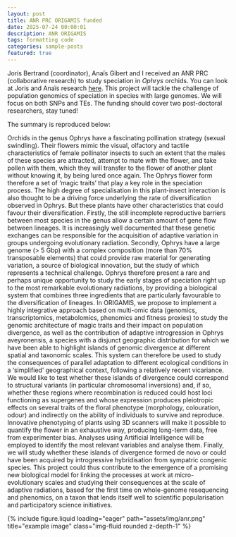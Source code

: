 ```yaml
---
layout: post
title: ANR PRC ORIGAMIS funded
date: 2025-07-24 00:00:01
description: ANR ORIGAMIS
tags: formatting code
categories: sample-posts
featured: true
---
```


Joris Bertrand (coordinator), Anaïs Gibert and I received an ANR PRC (collaborative research) to study speciation in *Ophrys* orchids.
You can look at Joris and Anaïs research [here](https://www.jorisbertrand.com/).
This project will tackle the challenge of population genomics of speciation in species with large genomes. We will focus on both SNPs and TEs. The funding should cover two post-doctoral researchers, stay tuned!

The summary is reproduced below:

Orchids in the genus Ophrys have a fascinating pollination strategy (sexual swindling). 
Their flowers mimic the visual, olfactory and tactile characteristics of female pollinator insects to such an extent that the males of these species are attracted, attempt to mate with the flower, and take pollen with them, which they will transfer to the flower of another plant without knowing it, by being lured once again. The Ophrys flower form therefore a set of ‘magic traits’ that play a key role in the speciation process. The high degree of specialisation in this plant-insect interaction is also thought to be a driving force underlying the rate of diversification observed in Ophrys. But these plants have other characteristics that could favour their diversification. Firstly, the still incomplete reproductive barriers between most species in the genus allow a certain amount of gene flow between lineages. It is increasingly well documented that these genetic exchanges can be responsible for the acquisition of adaptive variation in groups undergoing evolutionary radiation. Secondly, Ophrys have a large genome (> 5 Gbp) with a complex composition (more than 70% transposable elements) that could provide raw material for generating variation, a source of biological innovation, but the study of which represents a technical challenge. Ophrys therefore present a rare and perhaps unique opportunity to study the early stages of speciation right up to the most remarkable evolutionary radiations, by providing a biological system that combines three ingredients that are particularly favourable to the diversification of lineages. In ORIGAMIS, we propose to implement a highly integrative approach based on multi-omic data (genomics, transcriptomics, metabolomics, phenomics and fitness proxies) to study the genomic architecture of magic traits and their impact on population divergence, as well as the contribution of adaptive introgression in Ophrys aveyronensis, a species with a disjunct geographic distribution for which we have been able to highlight islands of genomic divergence at different spatial and taxonomic scales. This system can therefore be used to study the consequences of parallel adaptation to different ecological conditions in a ‘simplified’ geographical context, following a relatively recent vicariance. We would like to test whether these islands of divergence could correspond to structural variants (in particular chromosomal inversions) and, if so, whether these regions where recombination is reduced could host loci functioning as supergenes and whose expression produces pleiotropic effects on several traits of the floral phenotype (morphology, colouration, odour) and indirectly on the ability of individuals to survive and reproduce. Innovative phenotyping of plants using 3D scanners will make it possible to quantify the flower in an exhaustive way, producing long-term data, free from experimenter bias. Analyses using Artificial Intelligence will be employed to identify the most relevant variables and analyse them. Finally, we will study whether these islands of divergence formed de novo or could have been acquired by introgressive hybridisation from sympatric congenic species.
This project could thus contribute to the emergence of a promising new biological model for linking the processes at work at micro-evolutionary scales and studying their consequences at the scale of adaptive radiations, based for the first time on whole-genome resequencing and phenomics, on a taxon that lends itself well to scientific popularisation and participatory science initiatives.

<div class="row">
    <div class="col-sm-4 mt-3 mt-md-0">
        {% include figure.liquid loading="eager" path="assets/img/anr.png" title="example image" class="img-fluid rounded z-depth-1" %}
    </div>
</div>

